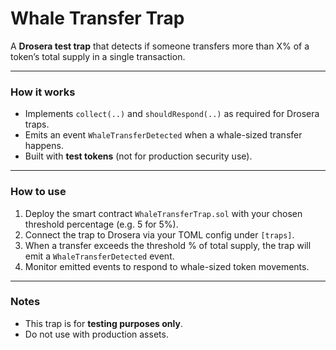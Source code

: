 # Whale Transfer Trap  

A **Drosera test trap** that detects if someone transfers more than X% of a token’s total supply in a single transaction.  

---

### How it works  
- Implements `collect(..)` and `shouldRespond(..)` as required for Drosera traps.  
- Emits an event `WhaleTransferDetected` when a whale-sized transfer happens.  
- Built with **test tokens** (not for production security use).  

---

### How to use  
1. Deploy the smart contract `WhaleTransferTrap.sol` with your chosen threshold percentage (e.g. 5 for 5%).  
2. Connect the trap to Drosera via your TOML config under `[traps]`.  
3. When a transfer exceeds the threshold % of total supply, the trap will emit a `WhaleTransferDetected` event.  
4. Monitor emitted events to respond to whale-sized token movements.  

---

### Notes  
- This trap is for **testing purposes only**.  
- Do not use with production assets.  
